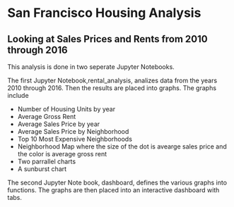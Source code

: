 # San Francisco Housing Analysis
## Looking at Sales Prices and Rents from 2010 through 2016

This analysis is done in two seperate Jupyter Notebooks.

The first Jupyter Notebook,rental_analysis, analizes data 
from the years 2010 through 2016. Then the results are placed into graphs.
The graphs include

- Number of Housing Units by year
- Average Gross Rent
- Average Sales Price by year
- Average Sales Price by Neighborhood
- Top 10 Most Expensive Neighborhoods
- Neighborhood Map where the size of the dot is avearge sales price and the color is average gross rent
- Two parrallel charts
- A sunburst chart

The second Jupyter Note book, dashboard, defines the various graphs into functions.
The graphs are then placed into an interactive dashboard with tabs.